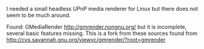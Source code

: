 I needed a small headless UPnP media renderer for Linux but there does 
not seem to be much around.

Found: GMediaRender http://gmrender.nongnu.org/
but it is incomplete, several basic features missing. This is a fork
from these sources found from
http://cvs.savannah.gnu.org/viewvc/gmrender/?root=gmrender
